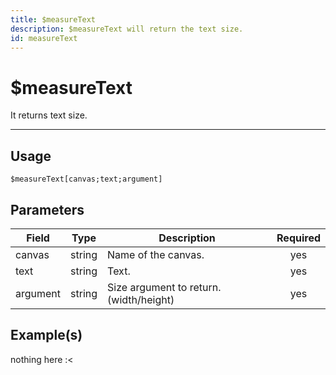 ```yaml
---
title: $measureText
description: $measureText will return the text size.
id: measureText
---
```


# $measureText

It returns text size.

---

## Usage

```
$measureText[canvas;text;argument]
```

## Parameters

| Field | Type | Description | Required |
| ----- | ---- | ----------- | :------: |
| canvas | string | Name of the canvas. | yes |
| text | string | Text. | yes |
| argument | string | Size argument to return. (width/height) | yes |

## Example(s)

nothing here :<